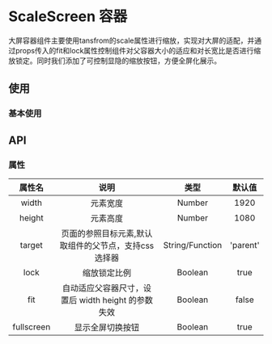 # ScaleScreen 容器

大屏容器组件主要使用tansfrom的scale属性进行缩放，实现对大屏的适配，并通过props传入的fit和lock属性控制组件对父容器大小的适应和对长宽比是否进行缩放锁定。同时我们添加了可控制显隐的缩放按钮，方便全屏化展示。


## 使用

### 基本使用

<demo src="./scale-screen-demos/BasicScreen.vue"></demo>

## API

### 属性

| 属性名 | 说明 |  类型  | 默认值 |
| :----: | :--: | :----: | :----: |
|  width  | 元素宽度 | Number |  1920  |
|  height  | 元素高度 | Number |  1080  |
|  target  | 页面的参照目标元素,默认取组件的父节点，支持css选择器 | String/Function |  'parent'  |
|  lock  | 缩放锁定比例 | Boolean |  true  |
|  fit  | 自动适应父容器尺寸，设置后 width height 的参数失效 | Boolean |  false  |
|  fullscreen  | 显示全屏切换按钮 | Boolean |  true  |
